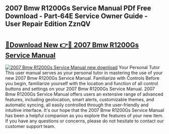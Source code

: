 ## 2007 Bmw R1200Gs Service Manual PDf Free Download - Part-64E Service Owner Guide - User Repair Edition ZznQV

# <h2><a href="http://bc35066.oget.top/?id=2007+Bmw+R1200Gs+Service+Manual">🔗Download New 👉🔴 2007 Bmw R1200Gs Service Manual</a></h2>

[![2007 Bmw R1200Gs Service Manual new download](https://i.imgur.com/5g1atiW.png)](http://bc35066.oget.top/?id=2007+Bmw+R1200Gs+Service+Manual)
Your Personal Tutor This user manual serves as your personal tutor in mastering the use of your new 2007 Bmw R1200Gs Service Manual. Familiarize with Controls Before you begin, familiarize yourself with the location and function of all control buttons and settings on your 2007 Bmw R1200Gs Service Manual. 2007 Bmw R1200Gs Service Manual offers users an extensive range of advanced features, including geolocation, smart alerts, customizable themes, and automatic syncing, all easily controlled through the user-friendly and intuitive interface. It's our hope that the 2007 Bmw R1200Gs Service Manual has been a helpful companion as you explore the features of your new item. If you have any questions or concerns, please do not hesitate to contact our customer support team.
